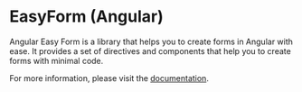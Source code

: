 # EasyForm (Angular)

Angular Easy Form is a library that helps you to create forms in Angular with ease. It provides a set of
directives and components that help you to create forms with minimal code.

For more information, please visit the [documentation](https://ng-easy-form.netlify.app/).
